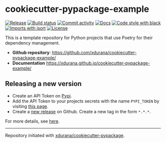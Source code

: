 # cookiecutter-pypackage-example

[![Release](https://img.shields.io/github/v/release/xdurana/cookiecutter-pypackage-example)](https://img.shields.io/github/v/release/xdurana/cookiecutter-pypackage-example)
[![Build status](https://img.shields.io/github/workflow/status/xdurana/cookiecutter-pypackage-example/merge-to-main)](https://img.shields.io/github/workflow/status/xdurana/cookiecutter-pypackage-example/merge-to-main)
[![Commit activity](https://img.shields.io/github/commit-activity/m/xdurana/cookiecutter-pypackage-example)](https://img.shields.io/github/commit-activity/m/xdurana/cookiecutter-pypackage-example)
[![Docs](https://img.shields.io/badge/docs-gh--pages-blue)](https://xdurana.github.io/cookiecutter-pypackage-example/)
[![Code style with black](https://img.shields.io/badge/code%20style-black-000000.svg)](https://github.com/psf/black)
[![Imports with isort](https://img.shields.io/badge/%20imports-isort-%231674b1)](https://pycqa.github.io/isort/)
[![License](https://img.shields.io/github/license/xdurana/cookiecutter-pypackage-example)](https://img.shields.io/github/license/xdurana/cookiecutter-pypackage-example)

This is a template repository for Python projects that use Poetry for their dependency management.

- **Github repository**: <https://github.com/xdurana/cookiecutter-pypackage-example/>
- **Documentation** <https://xdurana.github.io/cookiecutter-pypackage-example/>

## Releasing a new version

- Create an API Token on [Pypi](https://pypi.org/).
- Add the API Token to your projects secrets with the name `PYPI_TOKEN` by visiting
[this page](https://github.com/xdurana/cookiecutter-pypackage-example/settings/secrets/actions/new).
- Create a [new release](https://github.com/xdurana/cookiecutter-pypackage-example/releases/new) on Github.
Create a new tag in the form ``*.*.*``.

For more details, see [here](https://xdurana.github.io/cookiecutter-pypackage/releasing.html).

---

Repository initiated with [xdurana/cookiecutter-pypackage](https://github.com/xdurana/cookiecutter-pypackage).
